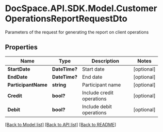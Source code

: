 # DocSpace.API.SDK.Model.CustomerOperationsReportRequestDto
Parameters of the request for generating the report on client operations

## Properties

Name | Type | Description | Notes
------------ | ------------- | ------------- | -------------
**StartDate** | **DateTime?** | Start date | [optional] 
**EndDate** | **DateTime?** | End date | [optional] 
**ParticipantName** | **string** | Participant name | [optional] 
**Credit** | **bool?** | Include credit operations | [optional] 
**Debit** | **bool?** | Include debit operations | [optional] 

[[Back to Model list]](../README.md#documentation-for-models) [[Back to API list]](../README.md#documentation-for-api-endpoints) [[Back to README]](../README.md)

